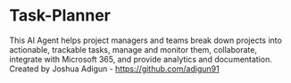 # Task-Planner
This AI Agent helps project managers and teams break down projects into actionable, trackable tasks, manage and monitor them, collaborate, integrate with Microsoft 365, and provide analytics and documentation.  Created by Joshua Adigun - https://github.com/adigun91 
